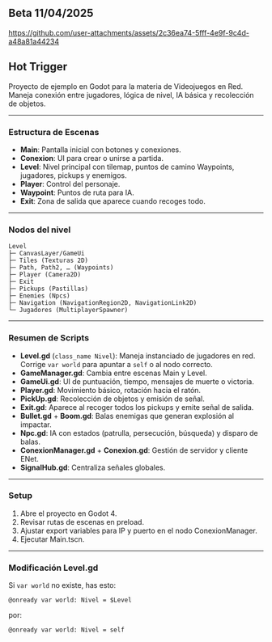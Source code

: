 ## Beta 11/04/2025

https://github.com/user-attachments/assets/2c36ea74-5fff-4e9f-9c4d-a48a81a44234

## Hot Trigger

Proyecto de ejemplo en Godot para la materia de Videojuegos en Red. Maneja conexión entre jugadores, lógica de nivel, IA básica y recolección de objetos.

---

### Estructura de Escenas

* **Main**: Pantalla inicial con botones y conexiones.
* **Conexion**: UI para crear o unirse a partida.
* **Level**: Nivel principal con tilemap, puntos de camino Waypoints, jugadores, pickups y enemigos.
* **Player**: Control del personaje.
* **Waypoint**: Puntos de ruta para IA.
* **Exit**: Zona de salida que aparece cuando recoges todo.

---

### Nodos del nivel

```
Level
├─ CanvasLayer/GameUi
├─ Tiles (Texturas 2D)
├─ Path, Path2, … (Waypoints)
├─ Player (Camera2D)
├─ Exit
├─ Pickups (Pastillas)
├─ Enemies (Npcs)
├─ Navigation (NavigationRegion2D, NavigationLink2D)
└─ Jugadores (MultiplayerSpawner)
```

---

### Resumen de Scripts

* **Level.gd** (`class_name Nivel`): Maneja instanciado de jugadores en red. Corrige `var world` para apuntar a `self` o al nodo correcto.
* **GameManager.gd**: Cambia entre escenas Main y Level.
* **GameUi.gd**: UI de puntuación, tiempo, mensajes de muerte o victoria.
* **Player.gd**: Movimiento básico, rotación hacia el ratón.
* **PickUp.gd**: Recolección de objetos y emisión de señal.
* **Exit.gd**: Aparece al recoger todos los pickups y emite señal de salida.
* **Bullet.gd** + **Boom.gd**: Balas enemigas que generan explosión al impactar.
* **Npc.gd**: IA con estados (patrulla, persecución, búsqueda) y disparo de balas.
* **ConexionManager.gd** + **Conexion.gd**: Gestión de servidor y cliente ENet.
* **SignalHub.gd**: Centraliza señales globales.

---

### Setup

1. Abre el proyecto en Godot 4.
2. Revisar rutas de escenas en preload.
3. Ajustar export variables para IP y puerto en el nodo ConexionManager.
4. Ejecutar Main.tscn.

---

### Modificación Level.gd

Si `var world` no existe, has esto:

```gdscript
@onready var world: Nivel = $Level
```

por:

```gdscript
@onready var world: Nivel = self  
```


